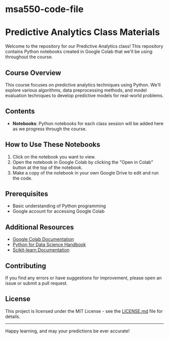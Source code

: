 # msa550-code-file
# Predictive Analytics Class Materials

Welcome to the repository for our Predictive Analytics class! This repository contains Python notebooks created in Google Colab that we'll be using throughout the course.

## Course Overview

This course focuses on predictive analytics techniques using Python. We'll explore various algorithms, data preprocessing methods, and model evaluation techniques to develop predictive models for real-world problems.

## Contents

- **Notebooks**: Python notebooks for each class session will be added here as we progress through the course.

## How to Use These Notebooks

1. Click on the notebook you want to view.
2. Open the notebook in Google Colab by clicking the "Open in Colab" button at the top of the notebook.
3. Make a copy of the notebook in your own Google Drive to edit and run the code.

## Prerequisites

- Basic understanding of Python programming
- Google account for accessing Google Colab

## Additional Resources

- [Google Colab Documentation](https://colab.research.google.com/notebooks/basic_features_overview.ipynb)
- [Python for Data Science Handbook](https://jakevdp.github.io/PythonDataScienceHandbook/)
- [Scikit-learn Documentation](https://scikit-learn.org/stable/documentation.html)

## Contributing

If you find any errors or have suggestions for improvement, please open an issue or submit a pull request.

## License

This project is licensed under the MIT License - see the [LICENSE.md](LICENSE.md) file for details.

---

Happy learning, and may your predictions be ever accurate!
